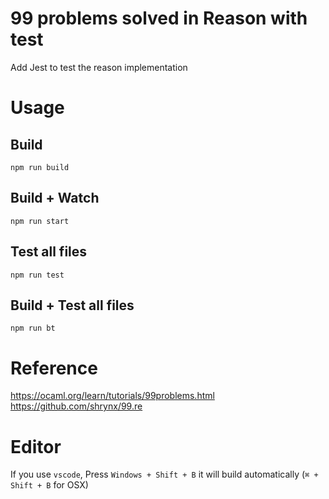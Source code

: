 # 99 problems solved in Reason with test
Add Jest to test the reason implementation

# Usage
## Build
```
npm run build
```

## Build + Watch
```
npm run start
```

## Test all files
```
npm run test
```

## Build + Test all files
```
npm run bt
```

# Reference
https://ocaml.org/learn/tutorials/99problems.html
https://github.com/shrynx/99.re

# Editor
If you use `vscode`, Press `Windows + Shift + B` it will build automatically
(`⌘ + Shift + B` for OSX)
